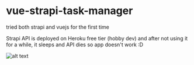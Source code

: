 # vue-strapi-task-manager
tried both strapi and vuejs for the first time

Strapi API is deployed on Heroku free tier (hobby dev) and after not using it for a while, it sleeps and API dies so app doesn't work :D 

![alt text](https://prnt.sc/10h188e)
